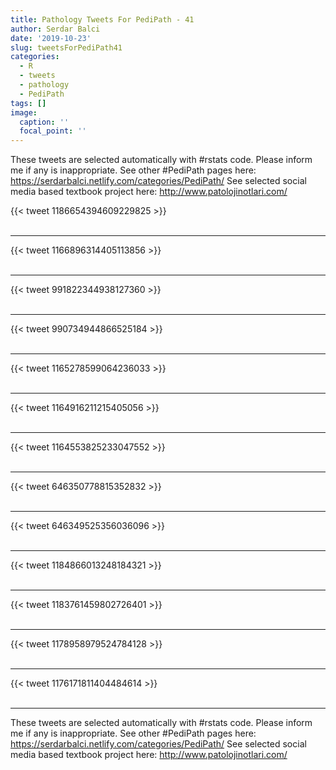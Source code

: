 ```yaml
---
title: Pathology Tweets For PediPath - 41
author: Serdar Balci
date: '2019-10-23'
slug: tweetsForPediPath41
categories:
  - R
  - tweets
  - pathology
  - PediPath
tags: []
image:
  caption: ''
  focal_point: ''
---
```



These tweets are selected automatically with #rstats code. Please inform me if any is inappropriate.
See other #PediPath pages here: https://serdarbalci.netlify.com/categories/PediPath/ 
See selected social media based textbook project here: http://www.patolojinotlari.com/

{{< tweet 1186654394609229825 >}}
<br>
<br>
<hr>
{{< tweet 1166896314405113856 >}}
<br>
<br>
<hr>
{{< tweet 991822344938127360 >}}
<br>
<br>
<hr>
{{< tweet 990734944866525184 >}}
<br>
<br>
<hr>
{{< tweet 1165278599064236033 >}}
<br>
<br>
<hr>
{{< tweet 1164916211215405056 >}}
<br>
<br>
<hr>
{{< tweet 1164553825233047552 >}}
<br>
<br>
<hr>
{{< tweet 646350778815352832 >}}
<br>
<br>
<hr>
{{< tweet 646349525356036096 >}}
<br>
<br>
<hr>
{{< tweet 1184866013248184321 >}}
<br>
<br>
<hr>
{{< tweet 1183761459802726401 >}}
<br>
<br>
<hr>
{{< tweet 1178958979524784128 >}}
<br>
<br>
<hr>
{{< tweet 1176171811404484614 >}}
<br>
<br>
<hr>


These tweets are selected automatically with #rstats code. Please inform me if any is inappropriate.
See other #PediPath pages here: https://serdarbalci.netlify.com/categories/PediPath/ 
See selected social media based textbook project here: http://www.patolojinotlari.com/
